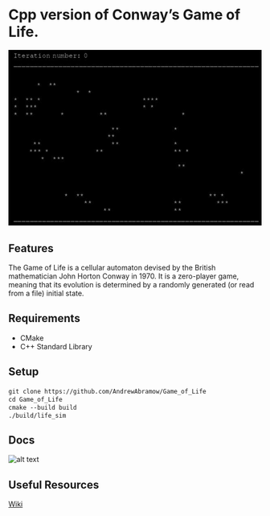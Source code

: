 # Cpp version of Conway’s Game of Life.
![alt text](https://github.com/AndrewAbramow/Game_of_Life/blob/main/Docs/negative_iterations.gif "Demonstration:")
## Features
The Game of Life is a cellular automaton devised by the British mathematician John Horton Conway in 1970. It is a zero-player game, meaning that its evolution is determined by a randomly generated (or read from a file) initial state.
## Requirements
- CMake
- C++ Standard Library
## Setup
```
git clone https://github.com/AndrewAbramow/Game_of_Life
cd Game_of_Life
cmake --build build
./build/life_sim
```
## Docs
![alt text](Docs/)
## Useful Resources
[Wiki](https://en.wikipedia.org/wiki/Conway%27s_Game_of_Life)
